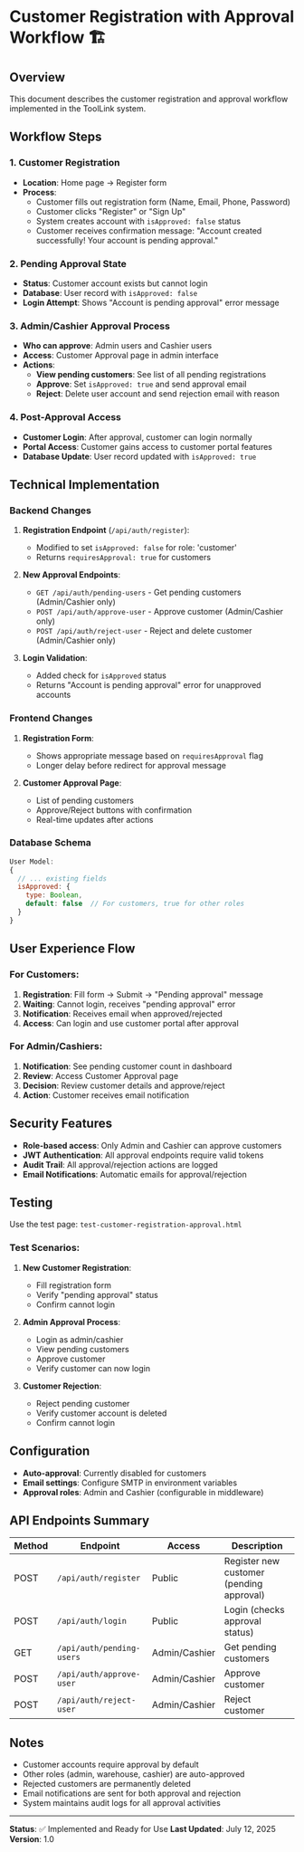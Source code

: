# Customer Registration with Approval Workflow 🏗️

## Overview
This document describes the customer registration and approval workflow implemented in the ToolLink system.

## Workflow Steps

### 1. Customer Registration
- **Location**: Home page → Register form
- **Process**:
  - Customer fills out registration form (Name, Email, Phone, Password)
  - Customer clicks "Register" or "Sign Up"
  - System creates account with `isApproved: false` status
  - Customer receives confirmation message: "Account created successfully! Your account is pending approval."

### 2. Pending Approval State
- **Status**: Customer account exists but cannot login
- **Database**: User record with `isApproved: false`
- **Login Attempt**: Shows "Account is pending approval" error message

### 3. Admin/Cashier Approval Process
- **Who can approve**: Admin users and Cashier users
- **Access**: Customer Approval page in admin interface
- **Actions**:
  - **View pending customers**: See list of all pending registrations
  - **Approve**: Set `isApproved: true` and send approval email
  - **Reject**: Delete user account and send rejection email with reason

### 4. Post-Approval Access
- **Customer Login**: After approval, customer can login normally
- **Portal Access**: Customer gains access to customer portal features
- **Database Update**: User record updated with `isApproved: true`

## Technical Implementation

### Backend Changes
1. **Registration Endpoint** (`/api/auth/register`):
   - Modified to set `isApproved: false` for role: 'customer'
   - Returns `requiresApproval: true` for customers

2. **New Approval Endpoints**:
   - `GET /api/auth/pending-users` - Get pending customers (Admin/Cashier only)
   - `POST /api/auth/approve-user` - Approve customer (Admin/Cashier only)
   - `POST /api/auth/reject-user` - Reject and delete customer (Admin/Cashier only)

3. **Login Validation**:
   - Added check for `isApproved` status
   - Returns "Account is pending approval" error for unapproved accounts

### Frontend Changes
1. **Registration Form**:
   - Shows appropriate message based on `requiresApproval` flag
   - Longer delay before redirect for approval message

2. **Customer Approval Page**:
   - List of pending customers
   - Approve/Reject buttons with confirmation
   - Real-time updates after actions

### Database Schema
```javascript
User Model:
{
  // ... existing fields
  isApproved: {
    type: Boolean,
    default: false  // For customers, true for other roles
  }
}
```

## User Experience Flow

### For Customers:
1. **Registration**: Fill form → Submit → "Pending approval" message
2. **Waiting**: Cannot login, receives "pending approval" error
3. **Notification**: Receives email when approved/rejected
4. **Access**: Can login and use customer portal after approval

### For Admin/Cashiers:
1. **Notification**: See pending customer count in dashboard
2. **Review**: Access Customer Approval page
3. **Decision**: Review customer details and approve/reject
4. **Action**: Customer receives email notification

## Security Features
- **Role-based access**: Only Admin and Cashier can approve customers
- **JWT Authentication**: All approval endpoints require valid tokens
- **Audit Trail**: All approval/rejection actions are logged
- **Email Notifications**: Automatic emails for approval/rejection

## Testing
Use the test page: `test-customer-registration-approval.html`

### Test Scenarios:
1. **New Customer Registration**:
   - Fill registration form
   - Verify "pending approval" status
   - Confirm cannot login

2. **Admin Approval Process**:
   - Login as admin/cashier
   - View pending customers
   - Approve customer
   - Verify customer can now login

3. **Customer Rejection**:
   - Reject pending customer
   - Verify customer account is deleted
   - Confirm cannot login

## Configuration
- **Auto-approval**: Currently disabled for customers
- **Email settings**: Configure SMTP in environment variables
- **Approval roles**: Admin and Cashier (configurable in middleware)

## API Endpoints Summary

| Method | Endpoint | Access | Description |
|--------|----------|---------|-------------|
| POST | `/api/auth/register` | Public | Register new customer (pending approval) |
| POST | `/api/auth/login` | Public | Login (checks approval status) |
| GET | `/api/auth/pending-users` | Admin/Cashier | Get pending customers |
| POST | `/api/auth/approve-user` | Admin/Cashier | Approve customer |
| POST | `/api/auth/reject-user` | Admin/Cashier | Reject customer |

## Notes
- Customer accounts require approval by default
- Other roles (admin, warehouse, cashier) are auto-approved
- Rejected customers are permanently deleted
- Email notifications are sent for both approval and rejection
- System maintains audit logs for all approval activities

---

**Status**: ✅ Implemented and Ready for Use
**Last Updated**: July 12, 2025
**Version**: 1.0

